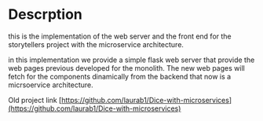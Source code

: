 # Descrption

this is the implementation of the web server and the front end for the storytellers project with the microservice architecture.	

in this implementation we provide a simple flask web server that provide the web pages previous developed for the monolith. 
The new web pages will fetch for the components dinamically from the backend that now is a micrsoervice architecture.

Old project link [https://github.com/laurab1/Dice-with-microservices](https://github.com/laurab1/Dice-with-microservices)
